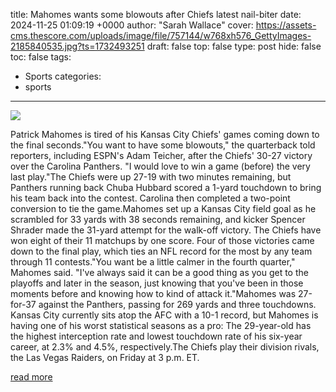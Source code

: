 title: Mahomes wants some blowouts after Chiefs latest nail-biter
date: 2024-11-25 01:09:19 +0000
author: "Sarah Wallace"
cover: https://assets-cms.thescore.com/uploads/image/file/757144/w768xh576_GettyImages-2185840535.jpg?ts=1732493251
draft: false
top: false
type: post
hide: false
toc: false
tags:
  - Sports
categories:
  - sports
---

![](https://assets-cms.thescore.com/uploads/image/file/757144/w768xh576_GettyImages-2185840535.jpg?ts=1732493251)

Patrick Mahomes is tired of his Kansas City Chiefs' games coming down to the final seconds."You want to have some blowouts," the quarterback told reporters, including ESPN's Adam Teicher, after the Chiefs' 30-27 victory over the Carolina Panthers. "I would love to win a game (before) the very last play."The Chiefs were up 27-19 with two minutes remaining, but Panthers running back Chuba Hubbard scored a 1-yard touchdown to bring his team back into the contest. Carolina then completed a two-point conversion to tie the game.Mahomes set up a Kansas City field goal as he scrambled for 33 yards with 38 seconds remaining, and kicker Spencer Shrader made the 31-yard attempt for the walk-off victory. The Chiefs have won eight of their 11 matchups by one score. Four of those victories came down to the final play, which ties an NFL record for the most by any team through 11 contests."You want be a little calmer in the fourth quarter," Mahomes said. "I've always said it can be a good thing as you get to the playoffs and later in the season, just knowing that you've been in those moments before and knowing how to kind of attack it."Mahomes was 27-for-37 against the Panthers, passing for 269 yards and three touchdowns. Kansas City currently sits atop the AFC with a 10-1 record, but Mahomes is having one of his worst statistical seasons as a pro: The 29-year-old has the highest interception rate and lowest touchdown rate of his six-year career, at 2.3% and 4.5%, respectively.The Chiefs play their division rivals, the Las Vegas Raiders, on Friday at 3 p.m. ET.

[read more](https://thescore.com/nfl/news/3138908)
